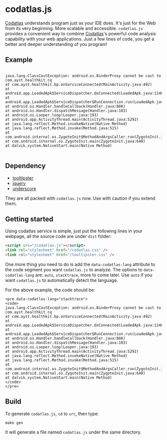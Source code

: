# codatlas.js
[Codatlas](http://codatlas.com) understands program just as your IDE
does. It's just for the Web from its very beginning. More scalable and
accessible. `codatlas.js` provides a convenient way to combine
[Codatlas](http://codatlas.com)'s powerful code analysis capability
with your web applications. Just a few lines of code, you get a better
and deeper understanding of you program!

## Example

<pre data-codatlas-lang="stacktrace">
<code>
java.lang.ClassCastException: android.os.BinderProxy cannot be cast to com.ayst.healthkit.cq
at com.ayst.healthkit.bp.onServiceConnected(MainActivity.java:492)
at android.app.LoadedApk$ServiceDispatcher.doConnected(LoadedApk.java:1140)
at android.app.LoadedApk$ServiceDispatcher$RunConnection.run(LoadedApk.java:1157)
at android.os.Handler.handleCallback(Handler.java:808)
at android.os.Handler.dispatchMessage(Handler.java:103)
at android.os.Looper.loop(Looper.java:193)
at android.app.ActivityThread.main(ActivityThread.java:5292)
at java.lang.reflect.Method.invokeNative(Native Method)
at java.lang.reflect.Method.invoke(Method.java:515)
at com.android.internal.os.ZygoteInit$MethodAndArgsCaller.run(ZygoteInit.java:824)
at com.android.internal.os.ZygoteInit.main(ZygoteInit.java:640)
at dalvik.system.NativeStart.main(Native Method)
</code>
</pre>

## Dependency
* [tooltipster](https://github.com/iamceege/tooltipster/)
* [jquery](https://github.com/jquery/jquery)
* [underscore](https://github.com/jashkenas/underscore)

They are all packed with `codatlas.js` now. Use with caution if you extend them. 

## Getting started
Using codatlas service is simple, just put the following lines in your webpage,
all the source code are under `dist` folder:

````html
<script src="/codatlas.js"></script>
<link rel="stylesheet" href="/codatlas.css" />
<link rel="stylesheet" href="/tooltipster.css" />
````

One more thing you need to do is add the `data-codatlas-lang` attribute to the
code segment you want `codatlas.js` to analyze. The options to
`data-codatlas-lang` are: `auto`, `stacktrace`, more to come later. Use `auto`
if you want `codatlas.js` to automatically detect the language.

For the above example, the code should be:

````
<pre data-codatlas-lang="stacktrace">
<code>
java.lang.ClassCastException: android.os.BinderProxy cannot be cast to com.ayst.healthkit.cq
at com.ayst.healthkit.bp.onServiceConnected(MainActivity.java:492)
at android.app.LoadedApk$ServiceDispatcher.doConnected(LoadedApk.java:1140)
at android.app.LoadedApk$ServiceDispatcher$RunConnection.run(LoadedApk.java:1157)
at android.os.Handler.handleCallback(Handler.java:808)
at android.os.Handler.dispatchMessage(Handler.java:103)
at android.os.Looper.loop(Looper.java:193)
at android.app.ActivityThread.main(ActivityThread.java:5292)
at java.lang.reflect.Method.invokeNative(Native Method)
at java.lang.reflect.Method.invoke(Method.java:515)
at com.android.internal.os.ZygoteInit$MethodAndArgsCaller.run(ZygoteInit.java:824)
at com.android.internal.os.ZygoteInit.main(ZygoteInit.java:640)
at dalvik.system.NativeStart.main(Native Method)
</code>
</pre>
````

## Build
To generate `codatlas.js`, `cd` to `src`, then type:
````
make gen
````
It will generate a file named `codatlas.js` under the same directory.